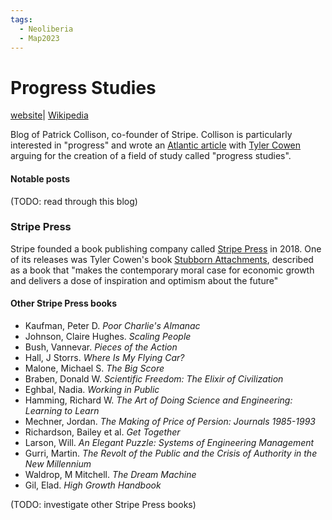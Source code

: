 ```yaml
---
tags:
  - Neoliberia
  - Map2023
---
```

# Progress Studies

[website](https://patrickcollison.com/progress)| [Wikipedia](https://en.wikipedia.org/wiki/Patrick_Collison)

Blog of Patrick Collison, co-founder of Stripe. Collison is particularly interested in "progress" and wrote an [Atlantic article](https://www.theatlantic.com/science/archive/2019/07/we-need-new-science-progress/594946/) with [Tyler Cowen]() arguing for the creation of a field of study called "progress studies".

#### Notable posts

(TODO: read through this blog)

### Stripe Press

Stripe founded a book publishing company called [Stripe Press](https://press.stripe.com/) in 2018. One of its releases was Tyler Cowen's book [Stubborn Attachments](https://press.stripe.com/stubborn-attachments), described as a book that "makes the contemporary moral case for economic growth and delivers a dose of inspiration and optimism about the future"

#### Other Stripe Press books

- Kaufman,  Peter D.  _Poor Charlie's Almanac_
- Johnson, Claire Hughes. _Scaling People_
- Bush, Vannevar. _Pieces of the Action_
- Hall, J Storrs. _Where Is My Flying Car?_
- Malone, Michael S. _The Big Score_
- Braben, Donald W. _Scientific Freedom: The Elixir of Civilization_
- Eghbal, Nadia. _Working in Public_
- Hamming, Richard W. _The Art of Doing Science and Engineering: Learning to Learn_
- Mechner, Jordan. _The Making of Price of Persion: Journals 1985-1993_
- Richardson, Bailey et al. _Get Together_
- Larson, Will. _An Elegant Puzzle: Systems of Engineering Management_
- Gurri, Martin. _The Revolt of the Public and the Crisis of Authority in the New Millennium_
- Waldrop, M Mitchell. _The Dream Machine_
- Gil, Elad. _High Growth Handbook_

(TODO: investigate other Stripe Press books)